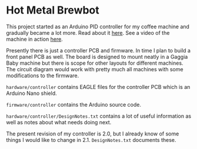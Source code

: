 # Hot Metal Brewbot

This project started as an Arduino PID controller for my coffee machine and gradually became a lot more. Read about it [here](http://tomblog.firstsolo.net/index.php/hobbies/pimping-my-coffee-machine/). See a video of the machine in action [here](https://www.youtube.com/watch?v=up54jM5fQOQ).

Presently there is just a controller PCB and firmware. In time I plan to build a front panel PCB as well. The board is designed to mount neatly in a Gaggia Baby machine but there is scope for other layouts for different machines. The circuit diagram would work with pretty much all machines with some modifications to the firmware.

`hardware/controller` contains EAGLE files for the controller PCB which is an Arduino Nano shield.

`firmware/controller` contains the Arduino source code.

`hardware/controller/DesignNotes.txt` contains a lot of useful information as well as notes about what needs doing next.

The present revision of my controller is 2.0, but I already know of some things I would like to change in 2.1. `DesignNotes.txt` documents these.
